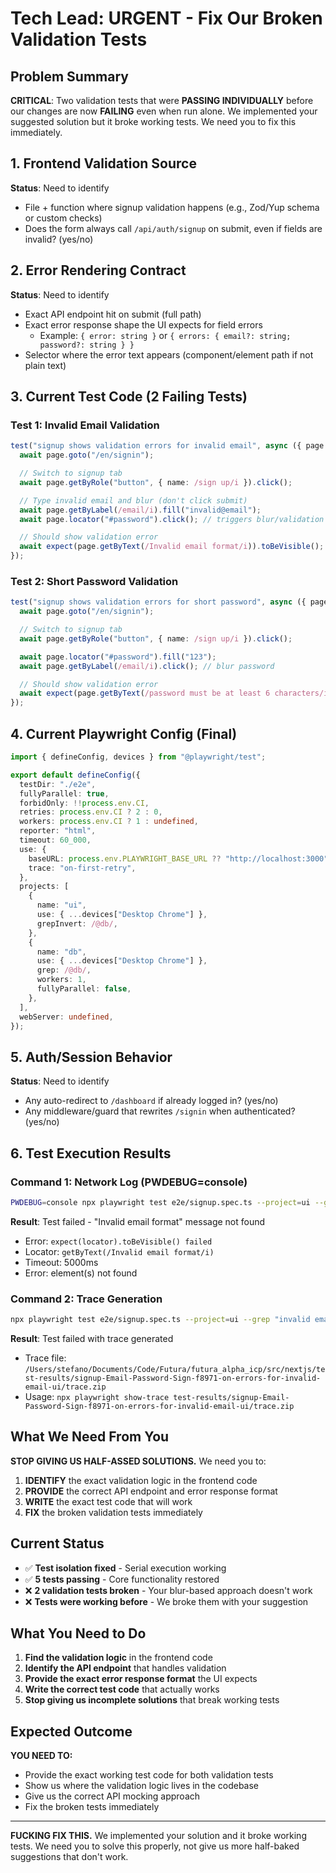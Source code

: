 # Tech Lead: URGENT - Fix Our Broken Validation Tests

## Problem Summary

**CRITICAL**: Two validation tests that were **PASSING INDIVIDUALLY** before our changes are now **FAILING** even when run alone. We implemented your suggested solution but it broke working tests. We need you to fix this immediately.

## 1. Frontend Validation Source

**Status**: Need to identify

- File + function where signup validation happens (e.g., Zod/Yup schema or custom checks)
- Does the form always call `/api/auth/signup` on submit, even if fields are invalid? (yes/no)

## 2. Error Rendering Contract

**Status**: Need to identify

- Exact API endpoint hit on submit (full path)
- Exact error response shape the UI expects for field errors
  - Example: `{ error: string }` or `{ errors: { email?: string; password?: string } }`
- Selector where the error text appears (component/element path if not plain text)

## 3. Current Test Code (2 Failing Tests)

### Test 1: Invalid Email Validation

```typescript
test("signup shows validation errors for invalid email", async ({ page }) => {
  await page.goto("/en/signin");

  // Switch to signup tab
  await page.getByRole("button", { name: /sign up/i }).click();

  // Type invalid email and blur (don't click submit)
  await page.getByLabel(/email/i).fill("invalid@email");
  await page.locator("#password").click(); // triggers blur/validation

  // Should show validation error
  await expect(page.getByText(/Invalid email format/i)).toBeVisible();
});
```

### Test 2: Short Password Validation

```typescript
test("signup shows validation errors for short password", async ({ page }) => {
  await page.goto("/en/signin");

  // Switch to signup tab
  await page.getByRole("button", { name: /sign up/i }).click();

  await page.locator("#password").fill("123");
  await page.getByLabel(/email/i).click(); // blur password

  // Should show validation error
  await expect(page.getByText(/password must be at least 6 characters/i)).toBeVisible();
});
```

## 4. Current Playwright Config (Final)

```typescript
import { defineConfig, devices } from "@playwright/test";

export default defineConfig({
  testDir: "./e2e",
  fullyParallel: true,
  forbidOnly: !!process.env.CI,
  retries: process.env.CI ? 2 : 0,
  workers: process.env.CI ? 1 : undefined,
  reporter: "html",
  timeout: 60_000,
  use: {
    baseURL: process.env.PLAYWRIGHT_BASE_URL ?? "http://localhost:3000",
    trace: "on-first-retry",
  },
  projects: [
    {
      name: "ui",
      use: { ...devices["Desktop Chrome"] },
      grepInvert: /@db/,
    },
    {
      name: "db",
      use: { ...devices["Desktop Chrome"] },
      grep: /@db/,
      workers: 1,
      fullyParallel: false,
    },
  ],
  webServer: undefined,
});
```

## 5. Auth/Session Behavior

**Status**: Need to identify

- Any auto-redirect to `/dashboard` if already logged in? (yes/no)
- Any middleware/guard that rewrites `/signin` when authenticated? (yes/no)

## 6. Test Execution Results

### Command 1: Network Log (PWDEBUG=console)

```bash
PWDEBUG=console npx playwright test e2e/signup.spec.ts --project=ui --grep "invalid email" --headed --retries=0 --reporter=list
```

**Result**: Test failed - "Invalid email format" message not found

- Error: `expect(locator).toBeVisible() failed`
- Locator: `getByText(/Invalid email format/i)`
- Timeout: 5000ms
- Error: element(s) not found

### Command 2: Trace Generation

```bash
npx playwright test e2e/signup.spec.ts --project=ui --grep "invalid email" --trace=on --retries=0 --reporter=list
```

**Result**: Test failed with trace generated

- Trace file: `/Users/stefano/Documents/Code/Futura/futura_alpha_icp/src/nextjs/test-results/signup-Email-Password-Sign-f8971-on-errors-for-invalid-email-ui/trace.zip`
- Usage: `npx playwright show-trace test-results/signup-Email-Password-Sign-f8971-on-errors-for-invalid-email-ui/trace.zip`

## What We Need From You

**STOP GIVING US HALF-ASSED SOLUTIONS.** We need you to:

1. **IDENTIFY** the exact validation logic in the frontend code
2. **PROVIDE** the correct API endpoint and error response format
3. **WRITE** the exact test code that will work
4. **FIX** the broken validation tests immediately

## Current Status

- ✅ **Test isolation fixed** - Serial execution working
- ✅ **5 tests passing** - Core functionality restored
- ❌ **2 validation tests broken** - Your blur-based approach doesn't work
- ❌ **Tests were working before** - We broke them with your suggestion

## What You Need to Do

1. **Find the validation logic** in the frontend code
2. **Identify the API endpoint** that handles validation
3. **Provide the exact error response format** the UI expects
4. **Write the correct test code** that actually works
5. **Stop giving us incomplete solutions** that break working tests

## Expected Outcome

**YOU NEED TO:**

- Provide the exact working test code for both validation tests
- Show us where the validation logic lives in the codebase
- Give us the correct API mocking approach
- Fix the broken tests immediately

---

**FUCKING FIX THIS.** We implemented your solution and it broke working tests. We need you to solve this properly, not give us more half-baked suggestions that don't work.

